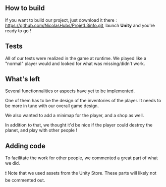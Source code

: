## How to build
If you want to build our project, just download it there : https://github.com/NicolasHubs/ProjetL3info.git, launch **Unity** and you're ready to go !

## Tests
All of our tests were realized in the game at runtime. We played like a "normal" player would and looked for what was missing/didn't work.

## What's left
Several functionnalities or aspects have yet to be implemented.

One of them has to be the design of the inventories of the player. It needs to be more in tune with our overall game design.

We also wanted to add a minimap for the player, and a shop as well.

In addition to that, we thought it'd be nice if the player could destroy the planet, and play with other people !

## Adding code
To facilitate the work for other people, we commented a great part of what we did.

:heavy_exclamation_mark: Note that we used assets from the Unity Store. These parts will likely not be commented out.
